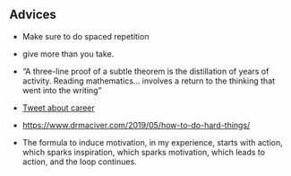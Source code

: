 ## Advices
-  Make sure to do spaced repetition
- give more than you take.
- “A three-line proof of a subtle theorem is the distillation of years of activity.  Reading mathematics… involves a return to the thinking that went into the writing”


- [Tweet about career](https://twitter.com/patio11/status/936615043126370306)
- https://www.drmaciver.com/2019/05/how-to-do-hard-things/
- The formula to induce motivation, in my experience, starts with action, which sparks inspiration, which sparks motivation, which leads to action, and the loop continues.
